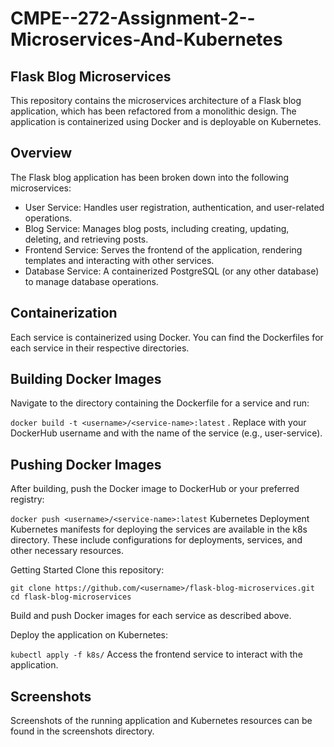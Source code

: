 # CMPE--272-Assignment-2--Microservices-And-Kubernetes

## Flask Blog Microservices
This repository contains the microservices architecture of a Flask blog application, which has been refactored from a monolithic design. The application is containerized using Docker and is deployable on Kubernetes.

## Overview
The Flask blog application has been broken down into the following microservices:

* User Service: Handles user registration, authentication, and user-related operations.
* Blog Service: Manages blog posts, including creating, updating, deleting, and retrieving posts.
* Frontend Service: Serves the frontend of the application, rendering templates and interacting with other services.
* Database Service: A containerized PostgreSQL (or any other database) to manage database operations.

## Containerization
Each service is containerized using Docker. You can find the Dockerfiles for each service in their respective directories.

## Building Docker Images
Navigate to the directory containing the Dockerfile for a service and run:

`docker build -t <username>/<service-name>:latest` .
Replace <username> with your DockerHub username and <service-name> with the name of the service (e.g., user-service).

## Pushing Docker Images
After building, push the Docker image to DockerHub or your preferred registry:

``` docker push <username>/<service-name>:latest ```
Kubernetes Deployment
Kubernetes manifests for deploying the services are available in the k8s directory. These include configurations for deployments, services, and other necessary resources.

Getting Started
Clone this repository:

``` git clone https://github.com/<username>/flask-blog-microservices.git ```
``` cd flask-blog-microservices ```

Build and push Docker images for each service as described above.

Deploy the application on Kubernetes:


``` kubectl apply -f k8s/ ```
Access the frontend service to interact with the application.

## Screenshots
Screenshots of the running application and Kubernetes resources can be found in the screenshots directory.
